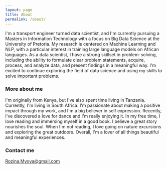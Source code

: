 ```yaml
---
layout: page
title: About
permalink: /about/
---
```


I'm a transport engineer turned data scientist, and I'm currently pursuing a Masters in Information Technology with a focus on Big Data Science at the University of Pretoria. My research is centered on Machine Learning and NLP, with a particular interest in training large language models on African languages. As a data scientist, I have a strong skillset in problem-solving, including the ability to formulate clear problem statements, acquire, process, and analyze data, and present findings in a meaningful way. I'm excited to continue exploring the field of data science and using my skills to solve important problems.

### More about me

I'm originally from Kenya, but I've also spent time living in Tanzania. Currently, I'm living in South Africa. I'm passionate about making a positive impact through my work, and I'm a big believer in self expression. Recently, I've discovered a love for dance and I'm really enjoying it. In my free time, I love reading and immersing myself in a good book. I believe a great story nourishes the soul. When I'm not reading, I love going on nature excursions and exploring the great outdoors. Overall, I'm a lover of all things beautiful and meaningful experiences. 

### Contact me

Rozina.Myoya@gmail.com



